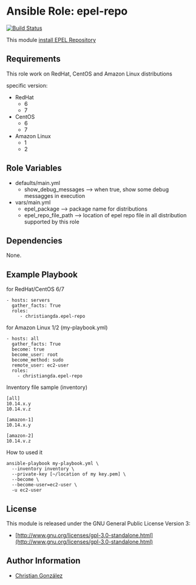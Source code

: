 Ansible Role: epel-repo
=========
[![Build Status](https://travis-ci.org/christiangda/ansible-role-epel-repo.svg?branch=master)](https://travis-ci.org/christiangda/ansible-role-epel-repo)

This module [install EPEL Repository](https://fedoraproject.org/wiki/EPEL)

Requirements
------------

This role work on RedHat, CentOS and Amazon Linux distributions

specific version:
* RedHat
  * 6
  * 7
* CentOS
  * 6
  * 7
* Amazon Linux
  * 1
  * 2

Role Variables
--------------

* defaults/main.yml
  * show_debug_messages -->  when true, show some debug messagges in execution
* vars/main.yml
  * epel_package --> package name for distributions
  * epel_repo_file_path --> location of epel repo file in all distribution supported by this role

Dependencies
------------

None.

Example Playbook
----------------

for RedHat/CentOS 6/7

    - hosts: servers
      gather_facts: True
      roles:
         - christiangda.epel-repo

for Amazon Linux 1/2 (my-playbook.yml)

    - hosts: all
      gather_facts: True
      become: true
      become_user: root
      become_method: sudo
      remote_user: ec2-user
      roles:
        - christiangda.epel-repo

Inventory file sample (inventory)

    [all]
    10.14.x.y
    10.14.v.z

    [amazon-1]
    10.14.x.y

    [amazon-2]
    10.14.v.z

How to used it

    ansible-playbook my-playbook.yml \
      --inventory inventory \
      --private-key [~/location of my key.pem] \
      --become \
      --become-user=ec2-user \
      -u ec2-user


License
-------

This module is released under the GNU General Public License Version 3:

* [http://www.gnu.org/licenses/gpl-3.0-standalone.html](http://www.gnu.org/licenses/gpl-3.0-standalone.html)

Author Information
------------------

* [Christian González](https://github.com/christiangda)
